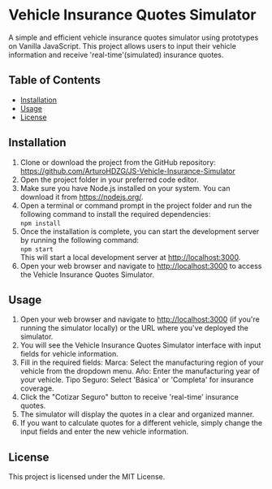 # Vehicle Insurance Quotes Simulator

A simple and efficient vehicle insurance quotes simulator using prototypes on Vanilla JavaScript. This project allows users to input their vehicle information and receive 'real-time'(simulated) insurance quotes.

## Table of Contents

- [Installation](#installation)
- [Usage](#usage)
- [License](#license)

## Installation

1. Clone or download the project from the GitHub repository: <https://github.com/ArturoHDZG/JS-Vehicle-Insurance-Simulator>
2. Open the project folder in your preferred code editor.
3. Make sure you have Node.js installed on your system. You can download it from <https://nodejs.org/>.
4. Open a terminal or command prompt in the project folder and run the following command to install the required dependencies:  
```npm install```  
5. Once the installation is complete, you can start the development server by running the following command:  
```npm start```  
This will start a local development server at <http://localhost:3000>.
6. Open your web browser and navigate to <http://localhost:3000> to access the Vehicle Insurance Quotes Simulator.

## Usage

1. Open your web browser and navigate to <http://localhost:3000> (if you're running the simulator locally) or the URL where you've deployed the simulator.
2. You will see the Vehicle Insurance Quotes Simulator interface with input fields for vehicle information.
3. Fill in the required fields:
Marca: Select the manufacturing region of your vehicle from the dropdown menu.
Año: Enter the manufacturing year of your vehicle.
Tipo Seguro: Select 'Básica' or 'Completa' for insurance coverage.
4. Click the "Cotizar Seguro" button to receive 'real-time' insurance quotes.
5. The simulator will display the quotes in a clear and organized manner.
6. If you want to calculate quotes for a different vehicle, simply change the input fields and enter the new vehicle information.

## License

This project is licensed under the MIT License.
